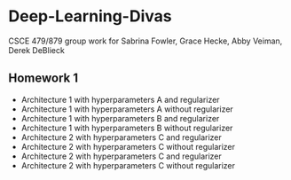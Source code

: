 # Deep-Learning-Divas
CSCE 479/879 group work for Sabrina Fowler, Grace Hecke, Abby Veiman, Derek DeBlieck

## Homework 1
- Architecture 1 with hyperparameters A and regularizer
- Architecture 1 with hyperparameters A without regularizer
- Architecture 1 with hyperparameters B and regularizer
- Architecture 1 with hyperparameters B without regularizer
- Architecture 2 with hyperparameters C and regularizer
- Architecture 2 with hyperparameters C without regularizer
- Architecture 2 with hyperparameters C and regularizer
- Architecture 2 with hyperparameters C without regularizer